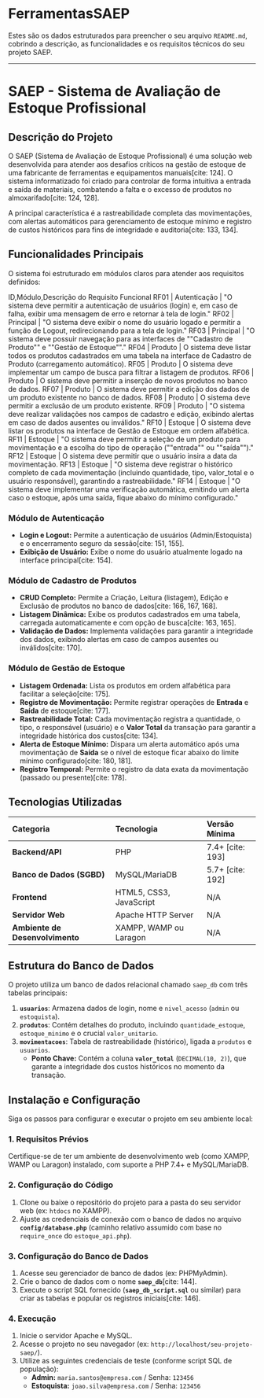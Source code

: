# FerramentasSAEP

Estes são os dados estruturados para preencher o seu arquivo `README.md`, cobrindo a descrição, as funcionalidades e os requisitos técnicos do seu projeto SAEP.

---

# SAEP - Sistema de Avaliação de Estoque Profissional

## Descrição do Projeto

O SAEP (Sistema de Avaliação de Estoque Profissional) é uma solução web desenvolvida para atender aos desafios críticos na gestão de estoque de uma fabricante de ferramentas e equipamentos manuais[cite: 124]. O sistema informatizado foi criado para controlar de forma intuitiva a entrada e saída de materiais, combatendo a falta e o excesso de produtos no almoxarifado[cite: 124, 128].

A principal característica é a rastreabilidade completa das movimentações, com alertas automáticos para gerenciamento de estoque mínimo e registro de custos históricos para fins de integridade e auditoria[cite: 133, 134].

## Funcionalidades Principais

O sistema foi estruturado em módulos claros para atender aos requisitos definidos:

ID,Módulo,Descrição do Requisito Funcional
RF01 | Autenticação | "O sistema deve permitir a autenticação de usuários (login) e, em caso de falha, exibir uma mensagem de erro e retornar à tela de login."
RF02 | Principal | "O sistema deve exibir o nome do usuário logado e permitir a função de Logout, redirecionando para a tela de login."
RF03 | Principal | "O sistema deve possuir navegação para as interfaces de ""Cadastro de Produto"" e ""Gestão de Estoque""."
RF04 | Produto | O sistema deve listar todos os produtos cadastrados em uma tabela na interface de Cadastro de Produto (carregamento automático).
RF05 | Produto | O sistema deve implementar um campo de busca para filtrar a listagem de produtos.
RF06 | Produto | O sistema deve permitir a inserção de novos produtos no banco de dados.
RF07 | Produto | O sistema deve permitir a edição dos dados de um produto existente no banco de dados.
RF08 | Produto | O sistema deve permitir a exclusão de um produto existente.
RF09 | Produto | "O sistema deve realizar validações nos campos de cadastro e edição, exibindo alertas em caso de dados ausentes ou inválidos."
RF10 | Estoque | O sistema deve listar os produtos na interface de Gestão de Estoque em ordem alfabética.
RF11 | Estoque | "O sistema deve permitir a seleção de um produto para movimentação e a escolha do tipo de operação (""entrada"" ou ""saída"")."
RF12 | Estoque | O sistema deve permitir que o usuário insira a data da movimentação.
RF13 | Estoque | "O sistema deve registrar o histórico completo de cada movimentação (incluindo quantidade, tipo, valor_total e o usuário responsável), garantindo a rastreabilidade."
RF14 | Estoque | "O sistema deve implementar uma verificação automática, emitindo um alerta caso o estoque, após uma saída, fique abaixo do mínimo configurado."

### Módulo de Autenticação
* **Login e Logout:** Permite a autenticação de usuários (Admin/Estoquista) e o encerramento seguro da sessão[cite: 151, 155].
* **Exibição de Usuário:** Exibe o nome do usuário atualmente logado na interface principal[cite: 154].

### Módulo de Cadastro de Produtos
* **CRUD Completo:** Permite a Criação, Leitura (listagem), Edição e Exclusão de produtos no banco de dados[cite: 166, 167, 168].
* **Listagem Dinâmica:** Exibe os produtos cadastrados em uma tabela, carregada automaticamente e com opção de busca[cite: 163, 165].
* **Validação de Dados:** Implementa validações para garantir a integridade dos dados, exibindo alertas em caso de campos ausentes ou inválidos[cite: 170].

### Módulo de Gestão de Estoque
* **Listagem Ordenada:** Lista os produtos em ordem alfabética para facilitar a seleção[cite: 175].
* **Registro de Movimentação:** Permite registrar operações de **Entrada** e **Saída** de estoque[cite: 177].
* **Rastreabilidade Total:** Cada movimentação registra a quantidade, o tipo, o responsável (usuário) e o **Valor Total** da transação para garantir a integridade histórica dos custos[cite: 134].
* **Alerta de Estoque Mínimo:** Dispara um alerta automático após uma movimentação de **Saída** se o nível de estoque ficar abaixo do limite mínimo configurado[cite: 180, 181].
* **Registro Temporal:** Permite o registro da data exata da movimentação (passado ou presente)[cite: 178].

## Tecnologias Utilizadas

| Categoria | Tecnologia | Versão Mínima |
| :--- | :--- | :--- |
| **Backend/API** | PHP | 7.4+ [cite: 193] |
| **Banco de Dados (SGBD)** | MySQL/MariaDB | 5.7+ [cite: 192] |
| **Frontend** | HTML5, CSS3, JavaScript | N/A |
| **Servidor Web** | Apache HTTP Server | N/A |
| **Ambiente de Desenvolvimento**| XAMPP, WAMP ou Laragon | N/A |

## Estrutura do Banco de Dados

O projeto utiliza um banco de dados relacional chamado `saep_db` com três tabelas principais:

1.  **`usuarios`**: Armazena dados de login, nome e `nivel_acesso` (`admin` ou `estoquista`).
2.  **`produtos`**: Contém detalhes do produto, incluindo `quantidade_estoque`, `estoque_minimo` e o crucial `valor_unitario`.
3.  **`movimentacoes`**: Tabela de rastreabilidade (histórico), ligada a `produtos` e `usuarios`.
    * **Ponto Chave:** Contém a coluna **`valor_total`** (`DECIMAL(10, 2)`), que garante a integridade dos custos históricos no momento da transação.

## Instalação e Configuração

Siga os passos para configurar e executar o projeto em seu ambiente local:

### 1. Requisitos Prévios
Certifique-se de ter um ambiente de desenvolvimento web (como XAMPP, WAMP ou Laragon) instalado, com suporte a PHP 7.4+ e MySQL/MariaDB.

### 2. Configuração do Código
1.  Clone ou baixe o repositório do projeto para a pasta do seu servidor web (ex: `htdocs` no XAMPP).
2.  Ajuste as credenciais de conexão com o banco de dados no arquivo **`config/database.php`** (caminho relativo assumido com base no `require_once` do `estoque_api.php`).

### 3. Configuração do Banco de Dados
1.  Acesse seu gerenciador de banco de dados (ex: PHPMyAdmin).
2.  Crie o banco de dados com o nome **`saep_db`**[cite: 144].
3.  Execute o script SQL fornecido (**`saep_db_script.sql`** ou similar) para criar as tabelas e popular os registros iniciais[cite: 146].

### 4. Execução
1.  Inicie o servidor Apache e MySQL.
2.  Acesse o projeto no seu navegador (ex: `http://localhost/seu-projeto-saep/`).
3.  Utilize as seguintes credenciais de teste (conforme script SQL de população):
    * **Admin:** `maria.santos@empresa.com` / Senha: `123456`
    * **Estoquista:** `joao.silva@empresa.com` / Senha: `123456`